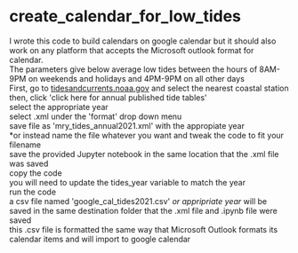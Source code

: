 # create_calendar_for_low_tides
I wrote this code to build calendars on google calendar but it should also work on any platform that accepts the Microsoft outlook format for calendar.<br>
The parameters give below average low tides between the hours of 8AM-9PM on weekends and holidays and 4PM-9PM on all other days<br>
First, go to <a href="tidesandcurrents.noaa.gov">tidesandcurrents.noaa.gov</a> and select the nearest coastal station<br>
then, click 'click here for annual published tide tables'<br>
select the appropriate year<br>
select .xml under the 'format' drop down menu<br>
save file as 'mry_tides_annual2021.xml' with the appropiate year<br>
*or instead name the file whatever you want and tweak the code to fit your filename<br>
save the provided Jupyter notebook in the same location that the .xml file was saved<br>
copy the code<br>
you will need to update the tides_year variable to match the year<br>
run the code<br>
a csv file named 'google_cal_tides2021.csv' *or appripriate year* will be saved in the same destination folder that the .xml file and .ipynb file were saved<br>
this .csv file is formatted the same way that Microsoft Outlook formats its calendar items and will import to google calendar
